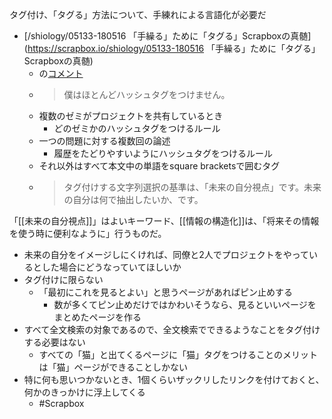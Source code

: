 
タグ付け、「タグる」方法について、手練れによる言語化が必要だ

- [/shiology/05133-180516 「手繰る」ために「タグる」Scrapboxの真髄](https://scrapbox.io/shiology/05133-180516 「手繰る」ために「タグる」Scrapboxの真髄)
    - の[コメント](https://www.facebook.com/shiozawa/posts/10156364671919399?comment_id=10156364841654399&reply_comment_id=10156364950994399&comment_tracking=%7B%22tn%22%3A%22R%22%7D)
    - > 僕はほとんどハッシュタグをつけません。
    - 複数のゼミがプロジェクトを共有しているとき
        - どのゼミかのハッシュタグをつけるルール
    - 一つの問題に対する複数回の論述
        - 履歴をたどりやすいようにハッシュタグをつけるルール
    - それ以外はすべて本文中の単語をsquare bracketsで囲むタグ
    - > タグ付けする文字列選択の基準は、「未来の自分視点」です。未来の自分は何で抽出したいか、です。

「[[未来の自分視点]]」はよいキーワード、[[情報の構造化]]は、「将来その情報を使う時に便利なように」行うものだ。
- 未来の自分をイメージしにくければ、同僚と2人でプロジェクトをやっているとした場合にどうなっていてほしいか
- タグ付けに限らない
    - 「最初にこれを見るとよい」と思うページがあればピン止めする
        - 数が多くてピン止めだけではかわいそうなら、見るといいページをまとめたページを作る
- すべて全文検索の対象であるので、全文検索でできるようなことをタグ付けする必要はない
    - すべての「猫」と出てくるページに「猫」タグをつけることのメリットは「猫」ページができることしかない
- 特に何も思いつかないとき、1個くらいザックリしたリンクを付けておくと、何かのきっかけに浮上してくる
    - #Scrapbox